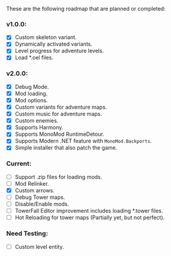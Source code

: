 These are the following roadmap that are planned or completed:

### v1.0.0:
- [x] Custom skeleton variant.
- [x] Dynamically activated variants.
- [x] Level progress for adventure levels.
- [x] Load *.oel files.

### v2.0.0:
- [x] Debug Mode.
- [x] Mod loading.
- [x] Mod options.
- [x] Custom variants for adventure maps.
- [x] Custom music for adventure maps.
- [x] Custom enemies.
- [x] Supports Harmony.
- [x] Supports MonoMod RuntimeDetour.
- [x] Supports Modern .NET feature with `MonoMod.Backports`.
- [x] Simple installer that also patch the game.

### Current:
- [ ] Support .zip files for loading mods.
- [ ] Mod Relinker.
- [x] Custom arrows.
- [ ] Debug Tower maps.
- [ ] Disable/Enable mods.
- [ ] TowerFall Editor improvement includes loading *.tower files.
- [ ] Hot Reloading for tower maps (Partially yet, but not perfect).

### Need Testing:
- [ ] Custom level entity.
